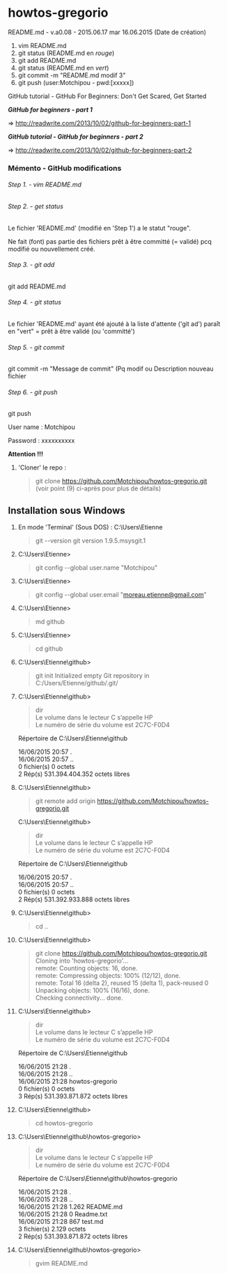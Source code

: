 # howtos-gregorio

README.md - v.a0.08 - 2015.06.17
mar 16.06.2015 (Date de création)

1. vim README.md
2. git status (README.md en _rouge_)
3. git add README.md
4. git status (README.md en _vert_)
5. git commit -m "README.md modif 3"
6. git push (user:Motchipou - pwd:[xxxxx])

	

GitHub tutorial  -  GitHub For Beginners: Don't Get Scared, Get Started

**_GitHub for beginners - part 1_**

=> http://readwrite.com/2013/10/02/github-for-beginners-part-1



**_GitHub tutorial  -  GitHub for beginners - part 2_**

=> http://readwrite.com/2013/10/02/github-for-beginners-part-2



### Mémento - GitHub modifications

###### Step 1. - vim README.md

###### Step 2. - get status

Le fichier 'README.md' (modifié en 'Step 1') a le statut "rouge".

Ne fait (font) pas partie des fichiers prêt à être committé (= validé) pcq
modifié ou nouvellement créé.

###### Step 3. - git add

git add README.md

###### Step 4. - git status

Le fichier 'README.md' ayant été ajouté à la liste d'attente ('git ad') 
paraît en "vert" = prêt à être validé (ou 'committé')

###### Step 5. - git commit

git commit -m "Message de commit" (Pq modif ou Description nouveau fichier


###### Step 6. - git push

git push


User name : Motchipou

Password  : xxxxxxxxxx


__Attention !!!__  
  
1. 'Cloner' le repo :

    > git clone https://github.com/Motchipou/howtos-gregorio.git   
	(voir point (9) ci-après pour plus de détails) 



## Installation sous Windows

1. En mode 'Terminal' (Sous DOS) :
   C:\Users\Etienne
	 > git --version
   > git version 1.9.5.msysgit.1

2. C:\Users\Etienne>
   > git config --global user.name "Motchipou"

3. C:\Users\Etienne>
   > git config --global user.email "moreau.etienne@gmail.com"

4. C:\Users\Etienne>
   > md github

5. C:\Users\Etienne>
   > cd github

6. C:\Users\Etienne\github>
   > git init
   > Initialized empty Git repository in C:/Users/Etienne/github/.git/

7. C:\Users\Etienne\github>
   > dir  
   Le volume dans le lecteur C s’appelle HP  
   Le numéro de série du volume est 2C7C-F0D4  
  
   Répertoire de C:\Users\Etienne\github  
  
   16/06/2015  20:57    <REP>          .  
   16/06/2015  20:57    <REP>          ..  
                  0 fichier(s)                0 octets  
                  2 Rép(s)  531.394.404.352 octets libres  

8. C:\Users\Etienne\github>
   > git remote add origin https://github.com/Motchipou/howtos-gregorio.git
  
   C:\Users\Etienne\github>
	 > dir  
   Le volume dans le lecteur C s’appelle HP  
   Le numéro de série du volume est 2C7C-F0D4  
  
   Répertoire de C:\Users\Etienne\github  
  
   16/06/2015  20:57    <REP>          .  
   16/06/2015  20:57    <REP>          ..  
                  0 fichier(s)                0 octets  
                  2 Rép(s)  531.392.933.888 octets libres  
  
 9. C:\Users\Etienne\github>
    > cd ..  

10. C:\Users\Etienne\github>
    > git clone https://github.com/Motchipou/howtos-gregorio.git   
    Cloning into 'howtos-gregorio'...   
    remote: Counting objects: 16, done.   
    remote: Compressing objects: 100% (12/12), done.  
    remote: Total 16 (delta 2), reused 15 (delta 1), pack-reused 0  
    Unpacking objects: 100% (16/16), done.  
    Checking connectivity... done.  

11. C:\Users\Etienne\github>
    > dir  
    Le volume dans le lecteur C s’appelle HP  
    Le numéro de série du volume est 2C7C-F0D4  

    Répertoire de C:\Users\Etienne\github  
  
    16/06/2015  21:28    <REP>          .  
    16/06/2015  21:28    <REP>          ..  
    16/06/2015  21:28    <REP>          howtos-gregorio  
                  0 fichier(s)                0 octets  
                  3 Rép(s)  531.393.871.872 octets libres  
  
12. C:\Users\Etienne\github>  
    > cd howtos-gregorio  

13. C:\Users\Etienne\github\howtos-gregorio>
    > dir  
    Le volume dans le lecteur C s’appelle HP   
    Le numéro de série du volume est 2C7C-F0D4   
   
    Répertoire de C:\Users\Etienne\github\howtos-gregorio   
  
    16/06/2015  21:28    <REP>          .   
    16/06/2015  21:28    <REP>          ..   
    16/06/2015  21:28             1.262 README.md   
    16/06/2015  21:28                 0 Readme.txt   
    16/06/2015  21:28               867 test.md   
                   3 fichier(s)            2.129 octets   
                   2 Rép(s)  531.393.871.872 octets libres   

14. C:\Users\Etienne\github\howtos-gregorio>   
    > gvim README.md   


